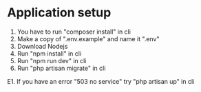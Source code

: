 # Application setup
1. You have to run "composer install" in cli
2. Make a copy of ".env.example" and name it ".env"
3. Download Nodejs
4. Run "npm install" in cli
5. Run "npm run dev" in cli
6. Run "php artisan migrate" in cli

E1. If you have an error "503 no service" try "php artisan up" in cli
